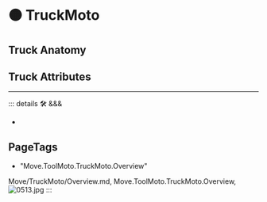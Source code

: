 
# 🟠 <move>TruckMoto</move>

## Truck Anatomy

## Truck Attributes

---

<!-- =================================================== -->
<!-- =================================================== -->
<!-- =================================================== -->
<!-- =================================================== -->
<!-- =================================================== -->
::: details 🛠 <dev>&&&</dev>



-



<h2>PageTags</h2>

- "Move.ToolMoto.TruckMoto.Overview"

Move/TruckMoto/Overview.md, <dev>Move.ToolMoto.TruckMoto.Overview</dev>, ![0513.jpg](/PaperPhoto/0513.jpg)
:::
